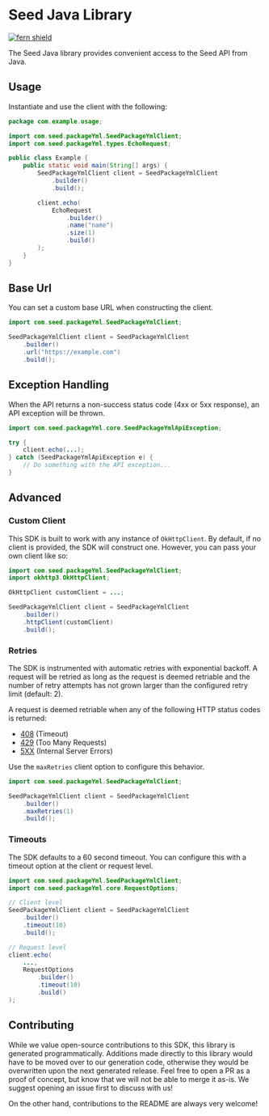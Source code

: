 # Seed Java Library

[![fern shield](https://img.shields.io/badge/%F0%9F%8C%BF-Built%20with%20Fern-brightgreen)](https://buildwithfern.com?utm_source=github&utm_medium=github&utm_campaign=readme&utm_source=Seed%2FJava)

The Seed Java library provides convenient access to the Seed API from Java.

## Usage

Instantiate and use the client with the following:

```java
package com.example.usage;

import com.seed.packageYml.SeedPackageYmlClient;
import com.seed.packageYml.types.EchoRequest;

public class Example {
    public static void main(String[] args) {
        SeedPackageYmlClient client = SeedPackageYmlClient
            .builder()
            .build();

        client.echo(
            EchoRequest
                .builder()
                .name("name")
                .size(1)
                .build()
        );
    }
}
```

## Base Url

You can set a custom base URL when constructing the client.

```java
import com.seed.packageYml.SeedPackageYmlClient;

SeedPackageYmlClient client = SeedPackageYmlClient
    .builder()
    .url("https://example.com")
    .build();
```

## Exception Handling

When the API returns a non-success status code (4xx or 5xx response), an API exception will be thrown.

```java
import com.seed.packageYml.core.SeedPackageYmlApiException;

try {
    client.echo(...);
} catch (SeedPackageYmlApiException e) {
    // Do something with the API exception...
}
```

## Advanced

### Custom Client

This SDK is built to work with any instance of `OkHttpClient`. By default, if no client is provided, the SDK will construct one. 
However, you can pass your own client like so:

```java
import com.seed.packageYml.SeedPackageYmlClient;
import okhttp3.OkHttpClient;

OkHttpClient customClient = ...;

SeedPackageYmlClient client = SeedPackageYmlClient
    .builder()
    .httpClient(customClient)
    .build();
```

### Retries

The SDK is instrumented with automatic retries with exponential backoff. A request will be retried as long
as the request is deemed retriable and the number of retry attempts has not grown larger than the configured
retry limit (default: 2).

A request is deemed retriable when any of the following HTTP status codes is returned:

- [408](https://developer.mozilla.org/en-US/docs/Web/HTTP/Status/408) (Timeout)
- [429](https://developer.mozilla.org/en-US/docs/Web/HTTP/Status/429) (Too Many Requests)
- [5XX](https://developer.mozilla.org/en-US/docs/Web/HTTP/Status/500) (Internal Server Errors)

Use the `maxRetries` client option to configure this behavior.

```java
import com.seed.packageYml.SeedPackageYmlClient;

SeedPackageYmlClient client = SeedPackageYmlClient
    .builder()
    .maxRetries(1)
    .build();
```

### Timeouts

The SDK defaults to a 60 second timeout. You can configure this with a timeout option at the client or request level.

```java
import com.seed.packageYml.SeedPackageYmlClient;
import com.seed.packageYml.core.RequestOptions;

// Client level
SeedPackageYmlClient client = SeedPackageYmlClient
    .builder()
    .timeout(10)
    .build();

// Request level
client.echo(
    ...,
    RequestOptions
        .builder()
        .timeout(10)
        .build()
);
```

## Contributing

While we value open-source contributions to this SDK, this library is generated programmatically.
Additions made directly to this library would have to be moved over to our generation code,
otherwise they would be overwritten upon the next generated release. Feel free to open a PR as
a proof of concept, but know that we will not be able to merge it as-is. We suggest opening
an issue first to discuss with us!

On the other hand, contributions to the README are always very welcome!